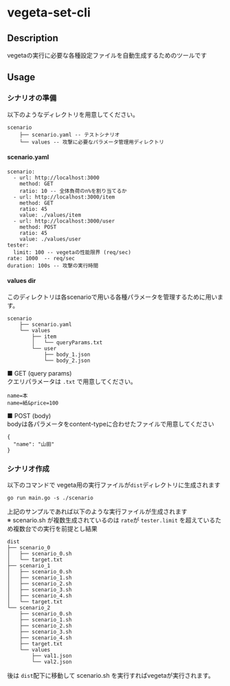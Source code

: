 # vegeta-set-cli

## Description
vegetaの実行に必要な各種設定ファイルを自動生成するためのツールです

## Usage

### シナリオの準備
以下のようなディレクトリを用意してください。

```
scenario
    ├── scenario.yaml -- テストシナリオ
    └── values -- 攻撃に必要なパラメータ管理用ディレクトリ
```

#### scenario.yaml 

```
scenario:
  - url: http://localhost:3000
    method: GET
    ratio: 10 -- 全体負荷のn%を割り当てるか
  - url: http://localhost:3000/item
    method: GET
    ratio: 45
    value: ./values/item
  - url: http://localhost:3000/user
    method: POST
    ratio: 45
    value: ./values/user
tester:
  limit: 100 -- vegetaの性能限界 (req/sec)
rate: 1000  -- req/sec 
duration: 100s -- 攻撃の実行時間
```


#### values dir  
このディレクトリは各scenarioで用いる各種パラメータを管理するために用います。  

```
scenario
    ├── scenario.yaml
    └── values
        ├── item
        │   └── queryParams.txt
        └── user
            ├── body_1.json
            └── body_2.json
```


■ GET (query params)   
クエリパラメータは `.txt` で用意してください。

```
name=本
name=紙&price=100
```


■ POST (body)    
bodyは各パラメータをcontent-typeに合わせたファイルで用意してください

```
{
  "name": "山田"
}
```

### シナリオ作成
以下のコマンドで vegeta用の実行ファイルが`dist`ディレクトリに生成されます
```
go run main.go -s ./scenario
```

上記のサンプルであれば以下のような実行ファイルが生成されます   
※ scenario.sh が複数生成されているのは `rate`が `tester.limit` を超えているため複数台での実行を前提とし結果
```  
dist
├── scenario_0
│   ├── scenario_0.sh
│   └── target.txt
├── scenario_1
│   ├── scenario_0.sh
│   ├── scenario_1.sh
│   ├── scenario_2.sh
│   ├── scenario_3.sh
│   ├── scenario_4.sh
│   └── target.txt
└── scenario_2
    ├── scenario_0.sh
    ├── scenario_1.sh
    ├── scenario_2.sh
    ├── scenario_3.sh
    ├── scenario_4.sh
    ├── target.txt
    └── values
        ├── val1.json
        └── val2.json
```

後は `dist`配下に移動して scenario.sh を実行すればvegetaが実行されます。   

